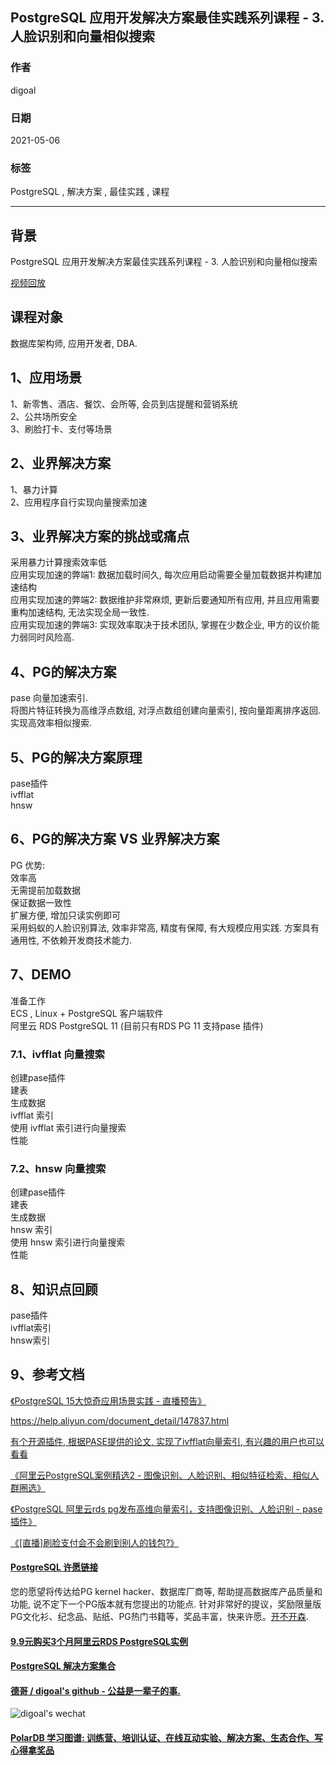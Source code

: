 ## PostgreSQL 应用开发解决方案最佳实践系列课程 - 3. 人脸识别和向量相似搜索      
        
### 作者        
digoal        
        
### 日期        
2021-05-06         
        
### 标签        
PostgreSQL , 解决方案 , 最佳实践 , 课程         
        
----        
        
## 背景        
      
      
PostgreSQL 应用开发解决方案最佳实践系列课程 - 3. 人脸识别和向量相似搜索     
        
[视频回放](xx)      
      
## 课程对象        
数据库架构师, 应用开发者, DBA.         
        
## 1、应用场景        
        
1、新零售、酒店、餐饮、会所等, 会员到店提醒和营销系统     
2、公共场所安全    
3、刷脸打卡、支付等场景     
        
## 2、业界解决方案        
1、暴力计算  
2、应用程序自行实现向量搜索加速  
        
## 3、业界解决方案的挑战或痛点        
采用暴力计算搜索效率低  
应用实现加速的弊端1: 数据加载时间久, 每次应用启动需要全量加载数据并构建加速结构  
应用实现加速的弊端2: 数据维护非常麻烦, 更新后要通知所有应用, 并且应用需要重构加速结构, 无法实现全局一致性.   
应用实现加速的弊端3: 实现效率取决于技术团队, 掌握在少数企业, 甲方的议价能力弱同时风险高. 
  
        
## 4、PG的解决方案        
        
pase 向量加速索引.  
将图片特征转换为高维浮点数组, 对浮点数组创建向量索引, 按向量距离排序返回. 实现高效率相似搜索.   
        
## 5、PG的解决方案原理        
pase插件  
ivfflat  
hnsw  
        
## 6、PG的解决方案 VS 业界解决方案        
PG 优势:  
效率高  
无需提前加载数据   
保证数据一致性  
扩展方便, 增加只读实例即可  
采用蚂蚁的人脸识别算法, 效率非常高, 精度有保障, 有大规模应用实践. 方案具有通用性, 不依赖开发商技术能力.  
        
  
## 7、DEMO        
        
准备工作        
ECS , Linux + PostgreSQL 客户端软件        
阿里云 RDS PostgreSQL 11 (目前只有RDS PG 11 支持pase 插件)      
  
        
### 7.1、ivfflat 向量搜索      
创建pase插件  
建表      
生成数据    
ivfflat 索引    
使用 ivfflat 索引进行向量搜索    
性能      
      
### 7.2、hnsw 向量搜索      
创建pase插件      
建表      
生成数据    
hnsw 索引    
使用 hnsw 索引进行向量搜索    
性能   
      
  
        
## 8、知识点回顾        
        
pase插件  
ivfflat索引  
hnsw索引  
        
## 9、参考文档        
[《PostgreSQL 15大惊奇应用场景实践 - 直播预告》](../202009/20200903_02.md)        
    
https://help.aliyun.com/document_detail/147837.html  
  
[有个开源插件, 根据PASE提供的论文, 实现了ivfflat向量索引, 有兴趣的用户也可以看看](https://pgxn.org/dist/vector/0.1.2/)  
      
[《阿里云PostgreSQL案例精选2 - 图像识别、人脸识别、相似特征检索、相似人群圈选》](202002/20200227_01.md)    
  
[《PostgreSQL 阿里云rds pg发布高维向量索引，支持图像识别、人脸识别 - pase 插件》](201912/20191219_02.md)    
  
[《[直播]刷脸支付会不会刷到别人的钱包?》](202009/20200919_01.md)    
    
  
#### [PostgreSQL 许愿链接](https://github.com/digoal/blog/issues/76 "269ac3d1c492e938c0191101c7238216")
您的愿望将传达给PG kernel hacker、数据库厂商等, 帮助提高数据库产品质量和功能, 说不定下一个PG版本就有您提出的功能点. 针对非常好的提议，奖励限量版PG文化衫、纪念品、贴纸、PG热门书籍等，奖品丰富，快来许愿。[开不开森](https://github.com/digoal/blog/issues/76 "269ac3d1c492e938c0191101c7238216").  
  
  
#### [9.9元购买3个月阿里云RDS PostgreSQL实例](https://www.aliyun.com/database/postgresqlactivity "57258f76c37864c6e6d23383d05714ea")
  
  
#### [PostgreSQL 解决方案集合](https://yq.aliyun.com/topic/118 "40cff096e9ed7122c512b35d8561d9c8")
  
  
#### [德哥 / digoal's github - 公益是一辈子的事.](https://github.com/digoal/blog/blob/master/README.md "22709685feb7cab07d30f30387f0a9ae")
  
  
![digoal's wechat](../pic/digoal_weixin.jpg "f7ad92eeba24523fd47a6e1a0e691b59")
  
  
#### [PolarDB 学习图谱: 训练营、培训认证、在线互动实验、解决方案、生态合作、写心得拿奖品](https://www.aliyun.com/database/openpolardb/activity "8642f60e04ed0c814bf9cb9677976bd4")
  
